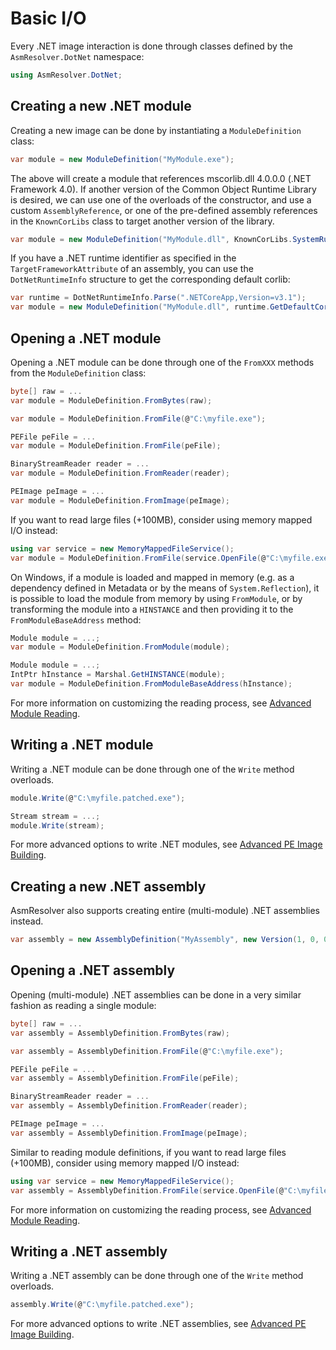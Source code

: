 # Basic I/O

Every .NET image interaction is done through classes defined by the
`AsmResolver.DotNet` namespace:

``` csharp
using AsmResolver.DotNet;
```

## Creating a new .NET module

Creating a new image can be done by instantiating a `ModuleDefinition`
class:

``` csharp
var module = new ModuleDefinition("MyModule.exe");
```

The above will create a module that references mscorlib.dll 4.0.0.0
(.NET Framework 4.0). If another version of the Common Object Runtime
Library is desired, we can use one of the overloads of the constructor,
and use a custom `AssemblyReference`, or one of the pre-defined assembly
references in the `KnownCorLibs` class to target another version of the
library.

``` csharp
var module = new ModuleDefinition("MyModule.dll", KnownCorLibs.SystemRuntime_v4_2_2_0);
```

If you have a .NET runtime identifier as specified in the 
`TargetFrameworkAttribute` of an assembly, you can use the `DotNetRuntimeInfo` 
structure to get the corresponding default corlib:

``` csharp
var runtime = DotNetRuntimeInfo.Parse(".NETCoreApp,Version=v3.1");
var module = new ModuleDefinition("MyModule.dll", runtime.GetDefaultCorLib());
```

## Opening a .NET module

Opening a .NET module can be done through one of the `FromXXX` methods
from the `ModuleDefinition` class:

``` csharp
byte[] raw = ...
var module = ModuleDefinition.FromBytes(raw);
```

``` csharp
var module = ModuleDefinition.FromFile(@"C:\myfile.exe");
```

``` csharp
PEFile peFile = ...
var module = ModuleDefinition.FromFile(peFile);
```

``` csharp
BinaryStreamReader reader = ...
var module = ModuleDefinition.FromReader(reader);
```

``` csharp
PEImage peImage = ...
var module = ModuleDefinition.FromImage(peImage);
```

If you want to read large files (+100MB), consider using memory mapped
I/O instead:

``` csharp
using var service = new MemoryMappedFileService();
var module = ModuleDefinition.FromFile(service.OpenFile(@"C:\myfile.exe"));
```

On Windows, if a module is loaded and mapped in memory (e.g. as a
dependency defined in Metadata or by the means of `System.Reflection`),
it is possible to load the module from memory by using `FromModule`, or
by transforming the module into a `HINSTANCE` and then providing it to
the `FromModuleBaseAddress` method:

``` csharp
Module module = ...;
var module = ModuleDefinition.FromModule(module);
```

``` csharp
Module module = ...;
IntPtr hInstance = Marshal.GetHINSTANCE(module);
var module = ModuleDefinition.FromModuleBaseAddress(hInstance);
```

For more information on customizing the reading process, see [Advanced Module Reading](advanced-module-reading.md).


## Writing a .NET module

Writing a .NET module can be done through one of the `Write` method
overloads.

``` csharp
module.Write(@"C:\myfile.patched.exe");
```

``` csharp
Stream stream = ...;
module.Write(stream);
```

For more advanced options to write .NET modules, see 
[Advanced PE Image Building](advanced-pe-image-building.md).

## Creating a new .NET assembly

AsmResolver also supports creating entire (multi-module) .NET assemblies
instead.

``` csharp
var assembly = new AssemblyDefinition("MyAssembly", new Version(1, 0, 0, 0));
```

## Opening a .NET assembly

Opening (multi-module) .NET assemblies can be done in a very similar
fashion as reading a single module:

``` csharp
byte[] raw = ...
var assembly = AssemblyDefinition.FromBytes(raw);
```

``` csharp
var assembly = AssemblyDefinition.FromFile(@"C:\myfile.exe");
```

``` csharp
PEFile peFile = ...
var assembly = AssemblyDefinition.FromFile(peFile);
```

``` csharp
BinaryStreamReader reader = ...
var assembly = AssemblyDefinition.FromReader(reader);
```

``` csharp
PEImage peImage = ...
var assembly = AssemblyDefinition.FromImage(peImage);
```

Similar to reading module definitions, if you want to read large files
(+100MB), consider using memory mapped I/O instead:

``` csharp
using var service = new MemoryMappedFileService();
var assembly = AssemblyDefinition.FromFile(service.OpenFile(@"C:\myfile.exe"));
```

For more information on customizing the reading process, see [Advanced Module Reading](advanced-module-reading.md).

    
## Writing a .NET assembly

Writing a .NET assembly can be done through one of the `Write` method
overloads.

``` csharp
assembly.Write(@"C:\myfile.patched.exe");
```

For more advanced options to write .NET assemblies, see 
[Advanced PE Image Building](advanced-pe-image-building.md).
